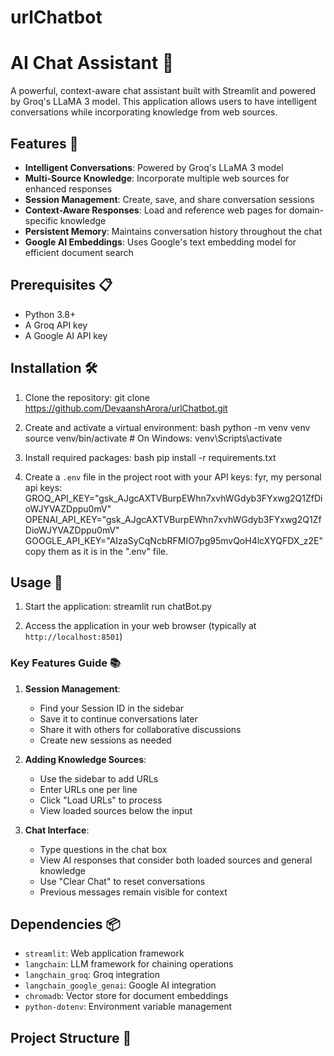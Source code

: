 # urlChatbot
# AI Chat Assistant 🤖

A powerful, context-aware chat assistant built with Streamlit and powered by Groq's LLaMA 3 model. This application allows users to have intelligent conversations while incorporating knowledge from web sources.

## Features 🌟

- **Intelligent Conversations**: Powered by Groq's LLaMA 3 model
- **Multi-Source Knowledge**: Incorporate multiple web sources for enhanced responses
- **Session Management**: Create, save, and share conversation sessions
- **Context-Aware Responses**: Load and reference web pages for domain-specific knowledge
- **Persistent Memory**: Maintains conversation history throughout the chat
- **Google AI Embeddings**: Uses Google's text embedding model for efficient document search

## Prerequisites 📋

- Python 3.8+
- A Groq API key
- A Google AI API key

## Installation 🛠️

1. Clone the repository:
git clone https://github.com/DevaanshArora/urlChatbot.git
2. Create and activate a virtual environment:
bash
python -m venv venv
source venv/bin/activate # On Windows: venv\Scripts\activate

3. Install required packages:
bash
pip install -r requirements.txt


4. Create a `.env` file in the project root with your API keys:
fyr, my personal api keys:
GROQ_API_KEY="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"
OPENAI_API_KEY="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"
GOOGLE_API_KEY="AIzaSyCqNcbRFMIO7pg95mvQoH4lcXYQFDX_z2E"
copy them as it is in the ".env" file.


## Usage 🚀

1. Start the application:
streamlit run chatBot.py


2. Access the application in your web browser (typically at `http://localhost:8501`)

### Key Features Guide 📚

1. **Session Management**:
   - Find your Session ID in the sidebar
   - Save it to continue conversations later
   - Share it with others for collaborative discussions
   - Create new sessions as needed

2. **Adding Knowledge Sources**:
   - Use the sidebar to add URLs
   - Enter URLs one per line
   - Click "Load URLs" to process
   - View loaded sources below the input

3. **Chat Interface**:
   - Type questions in the chat box
   - View AI responses that consider both loaded sources and general knowledge
   - Use "Clear Chat" to reset conversations
   - Previous messages remain visible for context

## Dependencies 📦

- `streamlit`: Web application framework
- `langchain`: LLM framework for chaining operations
- `langchain_groq`: Groq integration
- `langchain_google_genai`: Google AI integration
- `chromadb`: Vector store for document embeddings
- `python-dotenv`: Environment variable management

## Project Structure 📁
